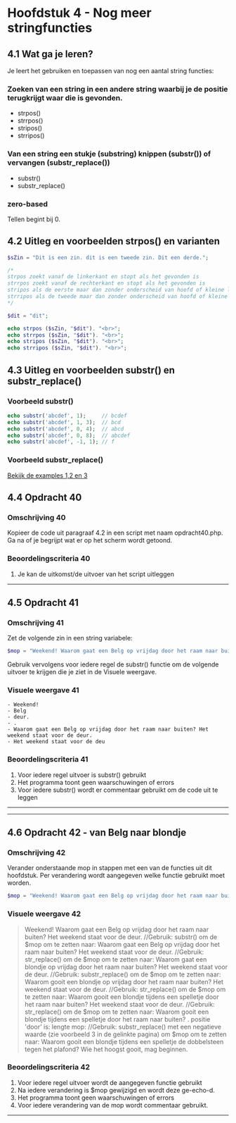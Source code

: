 # Hoofdstuk 4 - Nog meer stringfuncties

## 4.1 Wat ga je leren?
Je leert het gebruiken en toepassen van nog een aantal string functies:

### Zoeken van een string in een andere string waarbij je de positie terugkrijgt waar die is gevonden.
- strpos() 
- strrpos()
- stripos()
- strripos()

### Van een string een stukje (substring) knippen (substr()) of vervangen (substr_replace())
- substr()
- substr_replace()

### zero-based
Tellen begint bij 0.

## 4.2 Uitleg en voorbeelden strpos() en varianten

~~~php
$sZin = "Dit is een zin. dit is een tweede zin. Dit een derde.";

/*
strpos zoekt vanaf de linkerkant en stopt als het gevonden is
strrpos zoekt vanaf de rechterkant en stopt als het gevonden is
stripos als de eerste maar dan zonder onderscheid van hoofd of kleine letters
strripos als de tweede maar dan zonder onderscheid van hoofd of kleine letters
*/

$dit = "dit";

echo strpos ($sZin, "$dit"). "<br>";
echo strrpos ($sZin, "$dit"). "<br>";
echo stripos ($sZin, "$dit"). "<br>";
echo strripos ($sZin, "$dit"). "<br>";

~~~
## 4.3 Uitleg en voorbeelden substr() en substr_replace()

### Voorbeeld substr()
~~~php
echo substr('abcdef', 1);     // bcdef
echo substr('abcdef', 1, 3);  // bcd
echo substr('abcdef', 0, 4);  // abcd
echo substr('abcdef', 0, 8);  // abcdef
echo substr('abcdef', -1, 1); // f
~~~


### Voorbeeld substr_replace()

[Bekijk de examples 1,2 en 3](http://www.w3schools.com/php/func_string_substr_replace.asp)

## 4.4 Opdracht 40

### Omschrijving 40
Kopieer de code uit paragraaf 4.2 in een script met naam opdracht40.php.
Ga na of je begrijpt wat er op het scherm wordt getoond.

### Beoordelingscriteria 40
1. Je kan de uitkomst/de uitvoer van het script uitleggen 

---
## 4.5 Opdracht 41

### Omschrijving 41
Zet de volgende zin in een string variabele:
~~~php
$mop = "Weekend! Waarom gaat een Belg op vrijdag door het raam naar buiten? Het weekend staat voor de deur.";
~~~
Gebruik vervolgens voor iedere regel de substr() functie om de volgende uitvoer te krijgen die je ziet in de Visuele weergave.
### Visuele weergave 41

    - Weekend!
    - Belg
    - deur.
    - .
    - Waarom gaat een Belg op vrijdag door het raam naar buiten? Het weekend staat voor de deur.
    - Het weekend staat voor de deu

### Beoordelingscriteria 41
1. Voor iedere regel uitvoer is substr() gebruikt
2. Het programma toont geen waarschuwingen of errors
3. Voor iedere substr() wordt er commentaar gebruikt om de code uit te leggen

---

---
## 4.6 Opdracht 42 - van Belg naar blondje

### Omschrijving 42
Verander onderstaande mop in stappen met een van de functies uit dit hoofdstuk. Per verandering wordt aangegeven welke functie gebruikt moet worden.

~~~php
$mop = "Weekend! Waarom gaat een Belg op vrijdag door het raam naar buiten? Het weekend staat voor de deur.";
~~~

### Visuele weergave 42
> Weekend! Waarom gaat een Belg op vrijdag door het raam naar buiten? Het weekend staat voor de deur.
> //Gebruik: substr() om de $mop om te zetten naar:
> Waarom gaat een Belg op vrijdag door het raam naar buiten? Het weekend staat voor de deur.
> //Gebruik: str_replace() om de $mop om te zetten naar:
> Waarom gaat een blondje op vrijdag door het raam naar buiten? Het weekend staat voor de deur.
> //Gebruik: substr_replace() om de $mop om te zetten naar:
> Waarom gooit een blondje op vrijdag door het raam naar buiten? Het weekend staat voor de deur.
> //Gebruik: str_replace() om de $mop om te zetten naar:
> Waarom gooit een blondje tijdens een spelletje door het raam naar buiten? Het weekend staat voor de deur.
> //Gebruik: str_replace() om de $mop om te zetten naar:
> Waarom gooit een blondje tijdens een spelletje door het raam naar buiten? .
> positie 'door' is: <positie> lengte mop: <lengte>
> //Gebruik: substr_replace() met een negatieve waarde (zie voorbeeld 3 in de gelinkte pagina) om $mop om te zetten naar:
>Waarom gooit een blondje tijdens een spelletje de dobbelsteen tegen het plafond? Wie het hoogst gooit, mag beginnen.

### Beoordelingscriteria 42
1. Voor iedere regel uitvoer wordt de aangegeven functie gebruikt
2. Na iedere verandering is $mop gewijzigd en wordt deze ge-echo-d.
3. Het programma toont geen waarschuwingen of errors
4. Voor iedere verandering van de mop wordt commentaar gebruikt.
---